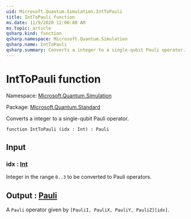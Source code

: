 ```yaml
---
uid: Microsoft.Quantum.Simulation.IntToPauli
title: IntToPauli function
ms.date: 11/9/2020 12:00:00 AM
ms.topic: article
qsharp.kind: function
qsharp.namespace: Microsoft.Quantum.Simulation
qsharp.name: IntToPauli
qsharp.summary: Converts a integer to a single-qubit Pauli operator.
---
```


# IntToPauli function

Namespace: [Microsoft.Quantum.Simulation](xref:Microsoft.Quantum.Simulation)

Package: [Microsoft.Quantum.Standard](https://nuget.org/packages/Microsoft.Quantum.Standard)


Converts a integer to a single-qubit Pauli operator.

```qsharp
function IntToPauli (idx : Int) : Pauli
```


## Input

### idx : [Int](xref:microsoft.quantum.lang-ref.int)

Integer in the range `0..3` to be converted to Pauli operators.



## Output : [Pauli](xref:microsoft.quantum.lang-ref.pauli)

A `Pauli` operator given by `[PauliI, PauliX, PauliY, PauliZ][idx]`.